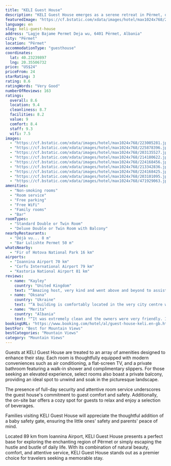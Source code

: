 ```yaml
---
title: "KELI Guest House"
description: "KELI Guest House emerges as a serene retreat in Përmet, offering guests a unique blend of comfort and natural beauty."
featuredImage: "https://cf.bstatic.com/xdata/images/hotel/max1024x768/223005281.jpg?k=5309ca50d4e8692ec40e510f72af774eee9b62f2d8ef46343ca508102ce82b5f&o=&hp=1"
language: en
slug: keli-guest-house
address: "Lagje Bajame Permet Deja wu, 6401 Përmet, Albania"
city: "Përmet"
location: "Përmet"
accommodationType: "guesthouse"
coordinates:
  lat: 40.23239897
  lng: 20.35506732
price: "US$24"
priceFrom: 24
starRating: 3
rating: 8.6
ratingWords: "Very Good"
numberOfReviews: 163
ratings:
  overall: 8.6
  location: 9.4
  cleanliness: 8.7
  facilities: 8.2
  value: 9
  comfort: 8.4
  staff: 9.3
  wifi: 7.5
images:
  - "https://cf.bstatic.com/xdata/images/hotel/max1024x768/223005281.jpg?k=5309ca50d4e8692ec40e510f72af774eee9b62f2d8ef46343ca508102ce82b5f&o=&hp=1"
  - "https://cf.bstatic.com/xdata/images/hotel/max1024x768/225878396.jpg?k=8f30dfb5655e9b2165bbf2cb5b679126c4ced8e05c4857c7173c0fbc8c12f004&o=&hp=1"
  - "https://cf.bstatic.com/xdata/images/hotel/max1024x768/203135527.jpg?k=47a0bdd202a2bea7dd4cf30e7d43b32e838286224d5f9f040ec25b3a42ec56a6&o=&hp=1"
  - "https://cf.bstatic.com/xdata/images/hotel/max1024x768/214180622.jpg?k=392fdd18951b2c998412a8e666352f3284297fb0db3eea9158f25ce539bd615f&o=&hp=1"
  - "https://cf.bstatic.com/xdata/images/hotel/max1024x768/224168456.jpg?k=5971030876ebcf1ebaeb9e74fc448cc46876693937f18795ffe5bf27d7566a93&o=&hp=1"
  - "https://cf.bstatic.com/xdata/images/hotel/max1024x768/213342836.jpg?k=c477ff01d91f4f9fb3cdfc340e8c7f95f62c60b66834487dea3aa513ead4a42f&o=&hp=1"
  - "https://cf.bstatic.com/xdata/images/hotel/max1024x768/224168425.jpg?k=2529fcb405943a50f9f85b94e9db53a616b9f817688ceb3ac2d2bbe828895d97&o=&hp=1"
  - "https://cf.bstatic.com/xdata/images/hotel/max1024x768/203101095.jpg?k=73c41980878385e7eb67c172774a053c21ee35461cd2642e088a6c9cacbbd7b8&o=&hp=1"
  - "https://cf.bstatic.com/xdata/images/hotel/max1024x768/471929063.jpg?k=0bbc3bd22a2825ccc464a1bde0fb8f35f55a095ddcecb55d01a15169e2226184&o=&hp=1"
amenities:
  - "Non-smoking rooms"
  - "Room service"
  - "Free parking"
  - "Free WiFi"
  - "Family rooms"
  - "Bar"
roomTypes:
  - "Standard Double or Twin Room"
  - "Deluxe Double or Twin Room with Balcony"
nearbyRestaurants:
  - "Déjà vu... 8 m"
  - "Bar Lulishte Permet 50 m"
whatsNearby:
  - "Fir of Hotova National Park 16 km"
airports:
  - "Ioannina Airport 70 km"
  - "Corfu International Airport 79 km"
  - "Kastoria National Airport 81 km"
reviews:
  - name: "Kayley"
    country: "United Kingdom"
    text: "“Amazing host, very kind and went above and beyond to assist us during our stay. Big rooms with very comfy beds and great location with a view of the city.”"
  - name: "Oksana"
    country: "Ukraine"
    text: "“A building is comfortably located in the very city centre which makes it easy to find and great to stay.What is more important,there is definitely a parking for the car for travelers like me.The room is located on the second floor of the building...”"
  - name: "Merita"
    country: "Albania"
    text: "“It was extremely clean and the owners were very friendly. I loved the amenities we got and the location was superb too. All in all it was great for the price we paid.”"
bookingURL: "https://www.booking.com/hotel/al/guest-house-keli.en-gb.html?aid=8035640"
bestFor: "Best for Mountain Views"
bestCategories: "Mountain Views"
category: "Mountain Views"
---
```


Guests at KELI Guest House are treated to an array of amenities designed to enhance their stay. Each room is thoughtfully equipped with modern conveniences such as air conditioning, a flat-screen TV, and a private bathroom featuring a walk-in shower and complimentary slippers. For those seeking an elevated experience, select rooms also boast a private balcony, providing an ideal spot to unwind and soak in the picturesque landscape.

The presence of full-day security and attentive room service underscores the guest house's commitment to guest comfort and safety. Additionally, the on-site bar offers a cozy spot for guests to relax and enjoy a selection of beverages.

Families visiting KELI Guest House will appreciate the thoughtful addition of a baby safety gate, ensuring the little ones' safety and parents' peace of mind.

Located 89 km from Ioannina Airport, KELI Guest House presents a perfect base for exploring the enchanting region of Përmet or simply escaping the hustle and bustle of daily life. With its combination of natural beauty, comfort, and attentive service, KELI Guest House stands out as a premier choice for travelers seeking a memorable stay.